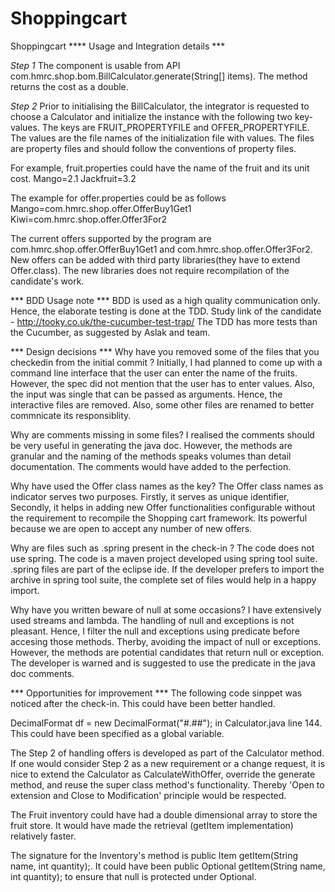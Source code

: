 # Shoppingcart
Shoppingcart
**** Usage and Integration details ***

*Step 1*
The component is usable from API com.hmrc.shop.bom.BillCalculator.generate(String[] items). The method returns the cost as a double. 

*Step 2*
Prior to initialising the BillCalculator, the integrator is requested to choose a Calculator and initialize the instance with the following two key-values.
The keys are FRUIT_PROPERTYFILE and OFFER_PROPERTYFILE. The values are the file names of the initialization file with values.
The files are property files and should follow the conventions of property files.

For example, fruit.properties could have the name of the fruit and its unit cost.
Mango=2.1
Jackfruit=3.2

The example for offer.properties could be as follows
Mango=com.hmrc.shop.offer.OfferBuy1Get1
Kiwi=com.hmrc.shop.offer.Offer3For2 

The current offers supported by the program are com.hmrc.shop.offer.OfferBuy1Get1 and com.hmrc.shop.offer.Offer3For2.
New offers can be added with third party libraries(they have to extend Offer.class). The new libraries does not require recompilation of the candidate's work.
 
 
*** BDD Usage note *** 
BDD is used as a high quality communication only. Hence, the elaborate testing is done at the TDD.
Study link of the candidate - http://tooky.co.uk/the-cucumber-test-trap/
The TDD has more tests than the Cucumber, as suggested by Aslak and team.

*** Design decisions ***
Why have you removed some of the files that you checkedin from the initial commit ?
Initially, I had planned to come up with a command line interface that the user can enter the name of the fruits. However, the spec did not mention that the user has to enter values. Also, the input was single that can be passed as arguments. Hence, the interactive files are removed. Also, some other files are renamed to better commnicate its responsiblity.

Why are comments missing in some files?
I realised the comments should be very useful in generating the java doc. However, the methods are granular and the naming of the methods speaks volumes than 
detail documentation. The comments would have added to the perfection.

Why have used the Offer class names as the key?
The Offer class names as indicator serves two purposes. Firstly, it serves as unique identifier, Secondly, it helps in adding new Offer functionalities configurable without the requirement to recompile the Shopping cart framework. Its powerful because we are open to accept any number of new offers.

Why are files such as .spring present in the check-in ?
The code does not use spring. The code is a maven project developed using spring tool suite. .spring files are part of the eclipse ide. If the developer prefers to import the archive in spring tool suite, the complete set of files would help in a happy import.

Why have you written beware of null at some occasions? 
I have extensively used streams and lambda. The handling of null and exceptions is not pleasant. Hence, I filter the null and exceptions using predicate before accesing those methods. Therby, avoiding the impact of null or exceptions. However, the methods are potential candidates that return null or exception. The developer is warned and is suggested to use the predicate in the java doc comments.

*** Opportunities for improvement ***
The following code sinppet was noticed after the check-in. This could have been better handled.

DecimalFormat df = new DecimalFormat("#.##"); in Calculator.java line 144. This could have been specified as a global variable.

The Step 2 of handling offers is developed as part of the Calculator method. If one would consider Step 2 as a new requirement or a change request, it is nice to extend the Calculator as CalculateWithOffer, override the generate method, and reuse the super class method's functionality. Thereby 'Open to extension and Close to Modification' principle would be respected.

The Fruit inventory could have had a double dimensional array to store the fruit store. It would have made the retrieval (getItem implementation) relatively faster.

The signature for the Inventory's method is public Item getItem(String name, int quantity);. 
It could have been public Optional<Item> getItem(String name, int quantity); to ensure that null is protected under Optional.
